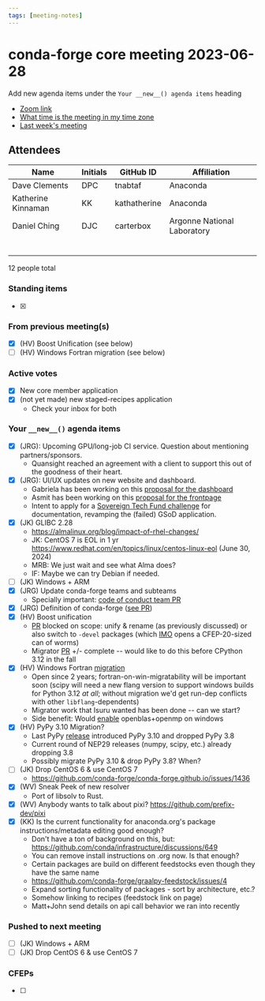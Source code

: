 ```yaml
---
tags: [meeting-notes]
---
```

# conda-forge core meeting 2023-06-28

Add new agenda items under the `Your __new__() agenda items` heading

- [Zoom link](https://zoom.us/j/9138593505?pwd=SWh3dE1IK05LV01Qa0FJZ1ZpMzJLZz09)
- [What time is the meeting in my time zone](https://dateful.com/convert/utc?t=5pm)
- [Last week's meeting](https://hackmd.io/#REPLACE_ME#)

## Attendees

| Name                    | Initials | GitHub ID        | Affiliation                 |
| ----------------------- | -------- | ---------------  | --------------------------- |
| Dave Clements           | DPC      | tnabtaf          | Anaconda                    |
| Katherine Kinnaman      | KK       | kathatherine     | Anaconda                    |
| Daniel Ching            | DJC      | carterbox        | Argonne National Laboratory |
|                         |          |                  |                             |
|                         |          |                  |                             |
|                         |          |                  |                             |
|                         |          |                  |                             |
|                         |          |                  |                             |
|                         |          |                  |                             |

12 people total

### Standing items

- [x]

### From previous meeting(s)

- [x] (HV) Boost Unification (see below)
- [ ] (HV) Windows Fortran migration (see below)

### Active votes

- [x] New core member application
- [x] (not yet made) new staged-recipes application
  - Check your inbox for both 

### Your `__new__()` agenda items

- [x] (JRG): Upcoming GPU/long-job CI service. Question about mentioning partners/sponsors.
  - Quansight reached an agreement with a client to support this out of the goodness of their heart.
- [x] (JRG): UI/UX updates on new website and dashboard.
  - Gabriela has been working on this [proposal for the dashboard](https://www.figma.com/proto/rdSQ2UFHNgLeq80LMxkV48/Website?page-id=0%3A1&type=design&node-id=87-339&viewport=-234%2C174%2C0.17&scaling=contain&starting-point-node-id=46%3A431)
  - Asmit has been working on this [proposal for the frontpage](https://www.figma.com/file/c7CHCElI13imGMWzTct1ss/Conda-forge-website-redesign?type=design&node-id=10%3A831&t=xXGM2QwHbeOFa8lM-1)
  - Intent to apply for a [Sovereign Tech Fund challenge](https://sovereigntechfund.de/en/challenges/) for documentation, revamping the (failed) GSoD application.
- [x] (JK) GLIBC 2.28
  - https://almalinux.org/blog/impact-of-rhel-changes/
  - JK: CentOS 7 is EOL in 1 yr https://www.redhat.com/en/topics/linux/centos-linux-eol (June 30, 2024)
  - MRB: We just wait and see what Alma does?
  - IF: Maybe we can try Debian if needed.
- [ ] (JK) Windows + ARM
- [x] (JRG) Update conda-forge teams and subteams
  - Specially important: [code of conduct team PR](https://github.com/conda-forge/conda-forge.github.io/pull/1745)
- [X] (JRG) Definition of conda-forge ([see PR](https://github.com/conda-forge/conda-forge.github.io/pull/1671))
- [x] (HV) Boost unification
   - [PR](https://github.com/conda-forge/boost-feedstock/pull/164) blocked on scope: unify & rename (as previously discussed) or also switch to `-devel` packages (which [IMO](https://github.com/conda-forge/boost-feedstock/pull/164#issuecomment-1596280094) opens a CFEP-20-sized can of worms)
   - Migrator [PR](https://github.com/regro/cf-scripts/pull/1668) +/- complete -- would like to do this before CPython 3.12 in the fall
- [x] (HV) Windows Fortran [migration](https://github.com/conda-forge/conda-forge-pinning-feedstock/pull/1359)
  - Open since 2 years; fortran-on-win-migratability will be important soon (scipy will need a new flang version to support windows builds for Python 3.12 _at all_; without migration we'd get run-dep conflicts with other `libflang`-dependents)
  - Migrator work that Isuru wanted has been done -- can we start?
  - Side benefit: Would [enable](https://github.com/conda-forge/openblas-feedstock/pull/115) openblas+openmp on windows
- [X] (HV) PyPy 3.10 Migration?
  - Last PyPy [release](https://github.com/conda-forge/pypy3.6-feedstock/issues/104) introduced PyPy 3.10 and dropped PyPy 3.8 
  - Current round of NEP29 releases (numpy, scipy, etc.) already dropping 3.8
  - Possibly migrate PyPy 3.10 & drop PyPy 3.8? When?
- [ ] (JK) Drop CentOS 6 & use CentOS 7
    - https://github.com/conda-forge/conda-forge.github.io/issues/1436
- [x] (WV) Sneak Peek of new resolver
    - Port of libsolv to Rust.
- [x] (WV) Anybody wants to talk about pixi? https://github.com/prefix-dev/pixi
- [x] (KK) Is the current functionality for anaconda.org's package instructions/metadata editing good enough?
    - Don't have a ton of background on this, but: https://github.com/conda/infrastructure/discussions/649
    - You can remove install instructions on .org now. Is that enough?
    - Certain packages are build on different feedstocks even though they have the same name
    - https://github.com/conda-forge/graalpy-feedstock/issues/4
    - Expand sorting functionality of packages - sort by architecture, etc.?
    - Somehow linking to recipes (feedstock link on page)
    - Matt+John send details on api call behavior we ran into recently

### Pushed to next meeting

- [ ] (JK) Windows + ARM
- [ ] (JK) Drop CentOS 6 & use CentOS 7

### CFEPs

- [ ]
